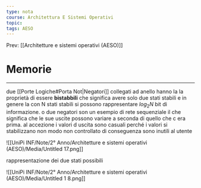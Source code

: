```yaml
---
type: nota
course: Architettura E Sistemi Operativi
topic: 
tags: AESO
---
```


Prev: [[Architetture e sistemi operativi (AESO)]]

# Memorie
---
due [[Porte Logiche#Porta Not|Negatori]] collegati ad anello hanno la la proprietà di essere **bistabbili** che significa avere solo due stati stabili e in genere la con N stati stabili si possono rappresentare $log_2N$ bit di informazione. o due negatori son un esempio di rete sequenziale il che significa che le sue uscite possono variare a seconda di quello che c era prima. al accezione i valori d uscita sono casuali perché i valori si stabilizzano non modo non controllato di conseguenza sono inutili al utente

![[UniPi INF/Note/2° Anno/Architetture e sistemi operativi (AESO)/Media/Untitled 17.png]]

rappresentazione dei due stati possibili

![[UniPi INF/Note/2° Anno/Architetture e sistemi operativi (AESO)/Media/Untitled 1 8.png]]



